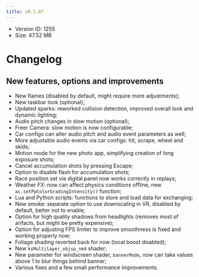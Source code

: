 ```yaml
---
title: v0.1.67
---
```


*   Version ID: 1255
*   Size: 47.52 MB

# Changelog

## New features, options and improvements

*   New flames (disabled by default, might require more adjustments);
*   New taskbar look (optional);
*   Updated sparks: reworked collision detection, improved overall look and dynamic lighting;
*   Audio pitch changes in slow motion (optional);
*   Freer Camera: slow motion is now configurable;
*   Car configs can alter audio pitch and audio event parameters as well;
*   More adjustable audio events via car configs: hit, scrape, wheel and skids;
*   Motion mode for the new photo app, simplifying creation of long exposure shots;
*   Cancel accumulation shots by pressing Escape;
*   Option to disable flash for accumulation shots;
*   Race position set via digital panel now works correctly in replays;
*   Weather FX: now can affect physics conditions offline, new `ac.setPpColorGradingIntensity()` function;
*   Lua and Python scripts: functions to store and load data for exchanging;
*   New smoke: separate option to use downscaling in VR, disabled by default, better not to enable;
*   Option for high quality shadows from headlights (removes most of arifacts, but might be pretty expensive);
*   Option for adjusting FPS limiter to improve smoothness is fixed and working properly now;
*   Foliage shading reverted back for now (local boost disabled);
*   New `ksMultilayer_objsp_nm4` shader;
*   New parameter for windscreen shader, `bannerMode`, now can take values above 1 to blur things behind banner;
*   Various fixes and a few small performance improvements.
